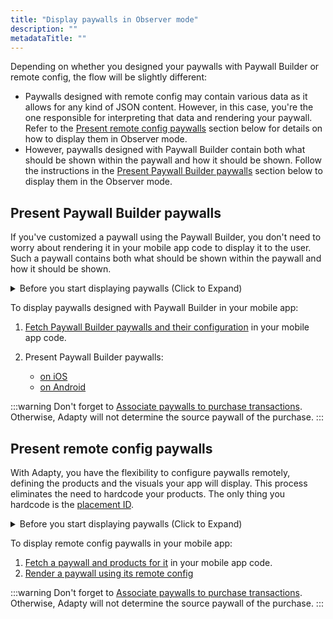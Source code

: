 ```yaml
---
title: "Display paywalls in Observer mode"
description: ""
metadataTitle: ""
---
```


Depending on whether you designed your paywalls with Paywall Builder or remote config, the flow will be slightly different:

- Paywalls designed with remote config may contain various data as it allows for any kind of JSON content. However, in this case, you're the one responsible for interpreting that data and rendering your paywall. Refer to the [Present remote config paywalls](display-paywalls-in-observer-mode#present-remote-config-paywalls) section below for details on how to display them in Observer mode.
- However, paywalls designed with Paywall Builder contain both what should be shown within the paywall and how it should be shown. Follow the instructions in the [Present Paywall Builder paywalls](display-paywalls-in-observer-mode#present-paywall-builder-paywalls) section below to display them in the Observer mode.

## Present Paywall Builder paywalls

If you've customized a paywall using the Paywall Builder, you don't need to worry about rendering it in your mobile app code to display it to the user. Such a paywall contains both what should be shown within the paywall and how it should be shown.

<details>
   <summary>Before you start displaying paywalls (Click to Expand)</summary>

   1. Set up initial integration of Adapty [with the Google Play](initial-android) and [with the App Store](initial_ios). 
2. Install and configure Adapty SDK. Make sure to set the `observerMode` parameter to `true`. Refer to our framework-specific instructions [for iOS](sdk-installation-ios#configure-adapty-sdk), [for Android](adapty-sdk-installation-android#configure-adapty-sdk), [for Flutter](sdk-installation-flutter#configure-adapty-sdks-for-ios), [for React Native](sdk-installation-reactnative#configure-adapty-sdks), and [for Unity](sdk-installation-unity#initiate-adapty-unity-plugin-on-ios).
3. [Create products](create-product) in the Adapty Dashboard.
4. [Configure paywalls, assign products to them](create-paywall), and customize them using Paywall Builder in the Adapty Dashboard.
5. [Create placements and assign your paywalls to them](create-placement) in the Adapty Dashboard.
</details>

To display paywalls designed with Paywall Builder in your mobile app:

1. [Fetch Paywall Builder paywalls and their configuration](get-pb-paywalls) in your mobile app code.
2. Present Paywall Builder paywalls:

   - [on iOS](ios-present-paywall-builder-paywalls-in-observer-mode) 
   - [on Android](android-present-paywall-builder-paywalls-in-observer-mode)

:::warning
Don't forget to [Associate paywalls to purchase transactions](associate-paywalls-to-transactions). Otherwise, Adapty will not determine the source paywall of the purchase.
:::

## Present remote config paywalls

With Adapty, you have the flexibility to configure paywalls remotely, defining the products and the visuals your app will display. This process eliminates the need to hardcode your products. The only thing you hardcode is the [placement ID](placements).

<details>
   <summary>Before you start displaying paywalls (Click to Expand)</summary>

   1. Set up initial integration of Adapty [with the Google Play](initial-android) and [with the App Store](initial_ios). 
2. Install and configure Adapty SDK. Make sure to set the `observerMode` parameter to `true`. Refer to our framework-specific instructions [for iOS](sdk-installation-ios#configure-adapty-sdk), [for Android](adapty-sdk-installation-android#configure-adapty-sdk), [for Flutter](sdk-installation-flutter#configure-adapty-sdks-for-ios), [for React Native](sdk-installation-reactnative#configure-adapty-sdks), and [for Unity](sdk-installation-unity#initiate-adapty-unity-plugin-on-ios).
3. [Create products](create-product) in the Adapty Dashboard.
4. [Configure paywalls, assign products to them](create-paywall) and specify your remote config in the Adapty Dashboard.
5. [Create placements and assign your paywalls to them](create-placement) in the Adapty Dashboard.
</details>

To display remote config paywalls in your mobile app:

1. [Fetch a paywall and products for it](fetch-paywalls-and-products) in your mobile app code.
2. [Render a paywall using its remote config](present-remote-config-paywalls)

:::warning
Don't forget to [Associate paywalls to purchase transactions](associate-paywalls-to-transactions). Otherwise, Adapty will not determine the source paywall of the purchase.
:::